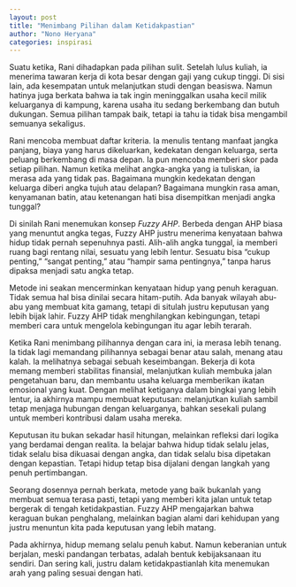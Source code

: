 ```yaml
---
layout: post
title: "Menimbang Pilihan dalam Ketidakpastian"
author: "Nono Heryana"
categories: inspirasi
---
```


Suatu ketika, Rani dihadapkan pada pilihan sulit. Setelah lulus kuliah, ia menerima tawaran kerja di kota besar dengan gaji yang cukup tinggi. Di sisi lain, ada kesempatan untuk melanjutkan studi dengan beasiswa. Namun hatinya juga berkata bahwa ia tak ingin meninggalkan usaha kecil milik keluarganya di kampung, karena usaha itu sedang berkembang dan butuh dukungan. Semua pilihan tampak baik, tetapi ia tahu ia tidak bisa mengambil semuanya sekaligus.  

Rani mencoba membuat daftar kriteria. Ia menulis tentang manfaat jangka panjang, biaya yang harus dikeluarkan, kedekatan dengan keluarga, serta peluang berkembang di masa depan. Ia pun mencoba memberi skor pada setiap pilihan. Namun ketika melihat angka-angka yang ia tuliskan, ia merasa ada yang tidak pas. Bagaimana mungkin kedekatan dengan keluarga diberi angka tujuh atau delapan? Bagaimana mungkin rasa aman, kenyamanan batin, atau ketenangan hati bisa disempitkan menjadi angka tunggal?  

Di sinilah Rani menemukan konsep *Fuzzy AHP*. Berbeda dengan AHP biasa yang menuntut angka tegas, Fuzzy AHP justru menerima kenyataan bahwa hidup tidak pernah sepenuhnya pasti. Alih-alih angka tunggal, ia memberi ruang bagi rentang nilai, sesuatu yang lebih lentur. Sesuatu bisa “cukup penting,” “sangat penting,” atau “hampir sama pentingnya,” tanpa harus dipaksa menjadi satu angka tetap.  

Metode ini seakan mencerminkan kenyataan hidup yang penuh keraguan. Tidak semua hal bisa dinilai secara hitam-putih. Ada banyak wilayah abu-abu yang membuat kita gamang, tetapi di situlah justru keputusan yang lebih bijak lahir. Fuzzy AHP tidak menghilangkan kebingungan, tetapi memberi cara untuk mengelola kebingungan itu agar lebih terarah.  

Ketika Rani menimbang pilihannya dengan cara ini, ia merasa lebih tenang. Ia tidak lagi memandang pilihannya sebagai benar atau salah, menang atau kalah. Ia melihatnya sebagai sebuah keseimbangan. Bekerja di kota memang memberi stabilitas finansial, melanjutkan kuliah membuka jalan pengetahuan baru, dan membantu usaha keluarga memberikan ikatan emosional yang kuat. Dengan melihat ketiganya dalam bingkai yang lebih lentur, ia akhirnya mampu membuat keputusan: melanjutkan kuliah sambil tetap menjaga hubungan dengan keluarganya, bahkan sesekali pulang untuk memberi kontribusi dalam usaha mereka.  

Keputusan itu bukan sekadar hasil hitungan, melainkan refleksi dari logika yang berdamai dengan realita. Ia belajar bahwa hidup tidak selalu jelas, tidak selalu bisa dikuasai dengan angka, dan tidak selalu bisa dipetakan dengan kepastian. Tetapi hidup tetap bisa dijalani dengan langkah yang penuh pertimbangan.  

Seorang dosennya pernah berkata, metode yang baik bukanlah yang membuat semua terasa pasti, tetapi yang memberi kita jalan untuk tetap bergerak di tengah ketidakpastian. Fuzzy AHP mengajarkan bahwa keraguan bukan penghalang, melainkan bagian alami dari kehidupan yang justru menuntun kita pada keputusan yang lebih matang.  

Pada akhirnya, hidup memang selalu penuh kabut. Namun keberanian untuk berjalan, meski pandangan terbatas, adalah bentuk kebijaksanaan itu sendiri. Dan sering kali, justru dalam ketidakpastianlah kita menemukan arah yang paling sesuai dengan hati.  
